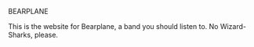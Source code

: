 BEARPLANE

This is the website for Bearplane, a band you should listen to.  No
Wizard-Sharks, please.
